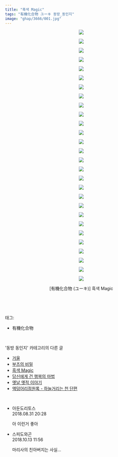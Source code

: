 ```yaml
---
title: "흑색 Magic"
tags: "有機化合物 ユーキ 동방_동인지"
image: "ghap/3666/001.jpg"
---
```

<div class="article">
<p style="text-align: center; clear: none; float: none;"><img src="{{ site.nasurl }}/ghap/3666/001.jpg"/></p>
<p style="text-align: center; clear: none; float: none;"><img src="{{ site.nasurl }}/ghap/3666/002.jpg"/></p>
<p style="text-align: center; clear: none; float: none;"><img src="{{ site.nasurl }}/ghap/3666/003.jpg"/></p>
<p style="text-align: center; clear: none; float: none;"><img src="{{ site.nasurl }}/ghap/3666/004.jpg"/></p>
<p style="text-align: center; clear: none; float: none;"><img src="{{ site.nasurl }}/ghap/3666/005.jpg"/></p>
<p style="text-align: center; clear: none; float: none;"><img src="{{ site.nasurl }}/ghap/3666/006.jpg"/></p>
<p style="text-align: center; clear: none; float: none;"><img src="{{ site.nasurl }}/ghap/3666/007.jpg"/></p>
<p style="text-align: center; clear: none; float: none;"><img src="{{ site.nasurl }}/ghap/3666/008.jpg"/></p>
<p style="text-align: center; clear: none; float: none;"><img src="{{ site.nasurl }}/ghap/3666/009.jpg"/></p>
<p style="text-align: center; clear: none; float: none;"><img src="{{ site.nasurl }}/ghap/3666/010.jpg"/></p>
<p style="text-align: center; clear: none; float: none;"><img src="{{ site.nasurl }}/ghap/3666/011.jpg"/></p>
<p style="text-align: center; clear: none; float: none;"><img src="{{ site.nasurl }}/ghap/3666/012.jpg"/></p>
<p style="text-align: center; clear: none; float: none;"><img src="{{ site.nasurl }}/ghap/3666/013.jpg"/></p>
<p style="text-align: center; clear: none; float: none;"><img src="{{ site.nasurl }}/ghap/3666/014.jpg"/></p>
<p style="text-align: center; clear: none; float: none;"><img src="{{ site.nasurl }}/ghap/3666/015.jpg"/></p>
<p style="text-align: center; clear: none; float: none;"><img src="{{ site.nasurl }}/ghap/3666/016.jpg"/></p>
<p style="text-align: center; clear: none; float: none;"><img src="{{ site.nasurl }}/ghap/3666/017.jpg"/></p>
<p style="text-align: center; clear: none; float: none;"><img src="{{ site.nasurl }}/ghap/3666/018.jpg"/></p>
<p style="text-align: center; clear: none; float: none;"><img src="{{ site.nasurl }}/ghap/3666/019.jpg"/></p>
<p style="text-align: center; clear: none; float: none;"><img src="{{ site.nasurl }}/ghap/3666/020.jpg"/></p>
<p style="text-align: center; clear: none; float: none;"><img src="{{ site.nasurl }}/ghap/3666/021.jpg"/></p>
<p style="text-align: center; clear: none; float: none;"><img src="{{ site.nasurl }}/ghap/3666/022.jpg"/></p>
<p style="text-align: center; clear: none; float: none;"><img src="{{ site.nasurl }}/ghap/3666/023.jpg"/></p>
<p style="text-align: center; clear: none; float: none;"><img src="{{ site.nasurl }}/ghap/3666/024.jpg"/></p>
<p style="text-align: center; clear: none; float: none;"><img src="{{ site.nasurl }}/ghap/3666/025.jpg"/></p>
<p style="text-align: center; clear: none; float: none;"><img src="{{ site.nasurl }}/ghap/3666/026.jpg"/></p>
<p style="text-align: center; clear: none; float: none;"><img src="{{ site.nasurl }}/ghap/3666/027.jpg"/></p>
<p style="text-align: center; clear: none; float: none;"><img src="{{ site.nasurl }}/ghap/3666/028.jpg"/></p>
<p style="text-align: center; clear: none; float: none;">[有機化合物 (ユーキ)] 흑색 Magic</p>
<p><br/></p>
</div><br/>
<div class="tagTrail">
<p>태그: </p>
<ul>
<li>有機化合物</li>
</ul>
</div><br/>
<div class="another">
<p>'동방 동인지' 카테고리의 다른 글</p>
<ul>
<li><a href="/2017-09-03-ghap_3680">거울</a></li>
<li><a href="/2017-08-28-ghap_3667">부츠의 비밀</a></li>
<li><a href="/2017-08-28-ghap_3666">흑색 Magic</a></li>
<li><a href="/2017-08-28-ghap_3665">당신에게 건 행복의 마법</a></li>
<li><a href="/2017-08-28-ghap_3664">옛날 옛적 이야기</a></li>
<li><a href="/2017-08-28-ghap_3663">액덩어리점원록 - 하늘거리는 천 단편</a></li>
</ul>
</div><br/>
<div class="cb_module cb_fluid">
<div class="cb_wrt cb_profile">
<div class="comment">
<ul>
<li class="cb_thumb_off" id="comment15322672">
<div class="cb_comment_area">
<div class="cb_info_area">
<div class="cb_section">
<span class="cb_nick_name">아둔도리토스</span>
</div>
<div class="cb_section">
<span class="cb_date">2018.08.31 20:28 </span>
</div>
</div>
<div class="cb_dsc_comment">
<p class="cb_dsc">
											아 이런거 좋아
										</p>
</div>
</div></li>
<li class="cb_thumb_off" id="comment15353999">
<div class="cb_comment_area">
<div class="cb_info_area">
<div class="cb_section">
<span class="cb_nick_name">스피도와곤</span>
</div>
<div class="cb_section">
<span class="cb_date">2018.10.13 11:56 </span>
</div>
</div>
<div class="cb_dsc_comment">
<p class="cb_dsc">
											마리사의 친아버지는 사실...
										</p>
</div>
</div></li>
</ul>
</div>
</div><!-- commentList close -->
</div><br/>
